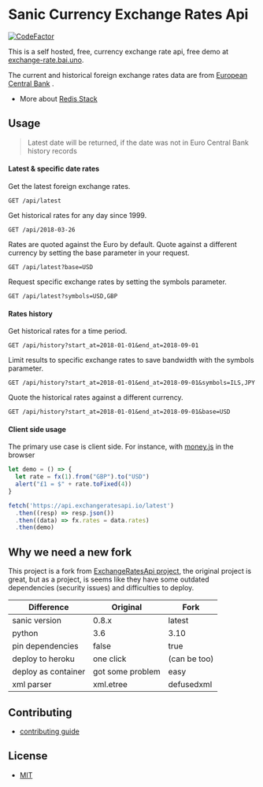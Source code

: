 # Sanic Currency Exchange Rates Api

[![CodeFactor](https://www.codefactor.io/repository/github/tim-hub/sanic-currency-exchange-rates-api/badge)](https://www.codefactor.io/repository/github/tim-hub/sanic-currency-exchange-rates-api)

This is a self hosted, free, currency exchange rate api, free demo
at [exchange-rate.bai.uno](https://exchange-rate.bai.uno).

The current and historical foreign exchange rates data are
from [European Central Bank](https://www.ecb.europa.eu/stats/policy_and_exchange_rates/euro_reference_exchange_rates/html/index.en.html)
.

- More about [Redis Stack](docs/redis.md)

## Usage

> Latest date will be returned, if the date was not in Euro Central Bank history records

#### Latest & specific date rates



Get the latest foreign exchange rates.

```http
GET /api/latest
```

Get historical rates for any day since 1999.

```http
GET /api/2018-03-26
```

Rates are quoted against the Euro by default. Quote against a different currency by setting the base parameter in your
request.

```http
GET /api/latest?base=USD
```

Request specific exchange rates by setting the symbols parameter.

```http
GET /api/latest?symbols=USD,GBP
```

#### Rates history

Get historical rates for a time period.

```http
GET /api/history?start_at=2018-01-01&end_at=2018-09-01
```

Limit results to specific exchange rates to save bandwidth with the symbols parameter.

```http
GET /api/history?start_at=2018-01-01&end_at=2018-09-01&symbols=ILS,JPY
```

Quote the historical rates against a different currency.

```http
GET /api/history?start_at=2018-01-01&end_at=2018-09-01&base=USD
```

#### Client side usage

The primary use case is client side. For instance, with [money.js](https://openexchangerates.github.io/money.js/) in the
browser

```js
let demo = () => {
  let rate = fx(1).from("GBP").to("USD")
  alert("£1 = $" + rate.toFixed(4))
}

fetch('https://api.exchangeratesapi.io/latest')
  .then((resp) => resp.json())
  .then((data) => fx.rates = data.rates)
  .then(demo)
```


## Why we need a new fork

This project is a fork from [ExchangeRatesApi project](https://github.com/exchangeratesapi/exchangeratesapi/), the
original project is great,
but as a project, is seems like they have some outdated dependencies (security issues) and difficulties to deploy.

|   Difference                  | Original                                | Fork          |
| ------------------- | --------------------------------------- |---------------|
| sanic version       | 0.8.x                                   | latest |
| python              | 3.6                                     | 3.10          |
| pin dependencies    | false                                   | true          |
| deploy to heroku    | one click                               | (can be too)  |
| deploy as container | got some problem | easy          |
| xml parser          | xml.etree                               | defusedxml    |

## Contributing

- [contributing guide](CONTRIBUTING.md)

## License

- [MIT](LICENSE)
